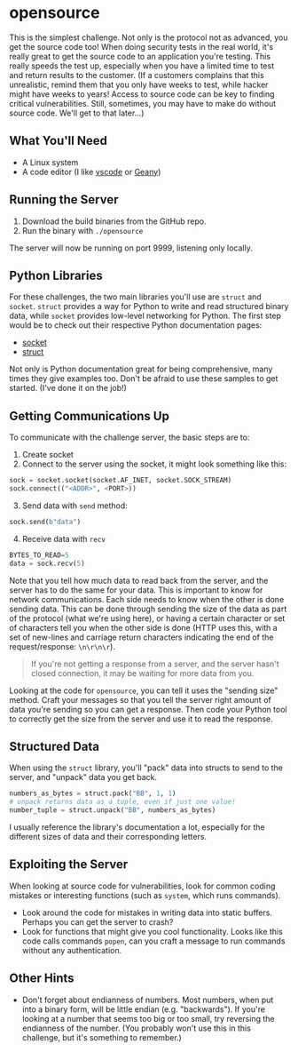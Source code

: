 # opensource

This is the simplest challenge. Not only is the protocol not as advanced, you get the source code too! When doing security tests in the real world, it's really great to get the source code to an application you're testing. This really speeds the test up, especially when you have a limited time to test and return results to the customer. (If a customers complains that this unrealistic, remind them that you only have weeks to test, while hacker might have weeks to years! Access to source code can be key to finding critical vulnerabilities. Still, sometimes, you may have to make do without source code. We'll get to that later...)

## What You'll Need

* A Linux system
* A code editor (I like [vscode](https://code.visualstudio.com/) or [Geany](https://www.geany.org/))

## Running the Server

1. Download the build binaries from the GitHub repo.
2. Run the binary with `./opensource`

The server will now be running on port 9999, listening only locally.

## Python Libraries

For these challenges, the two main libraries you'll use are `struct` and `socket`. `struct` provides a way for Python to write and read structured binary data, while `socket` provides low-level networking for Python. The first step would be to check out their respective Python documentation pages:

* [socket](https://docs.python.org/3/library/socket.html)
* [struct](https://docs.python.org/3/library/struct.html)

Not only is Python documentation great for being comprehensive, many times they give examples too. Don't be afraid to use these samples to get started. (I've done it on the job!)

## Getting Communications Up

To communicate with the challenge server, the basic steps are to:

1. Create socket
2. Connect to the server using the socket, it might look something like this:
```python
sock = socket.socket(socket.AF_INET, socket.SOCK_STREAM)
sock.connect(("<ADDR>", <PORT>))
```

3. Send data with `send` method:

```python
sock.send(b"data")
```

4. Receive data with `recv`
```python
BYTES_TO_READ=5
data = sock.recv(5)
```

Note that you tell how much data to read back from the server, and the server has to do the same for your data. This is important to know for network communications. Each side needs to know when the other is done sending data. This can be done through sending the size of the data as part of the protocol (what we're using here), or having a certain character or set of characters tell you when the other side is done (HTTP uses this, with a set of new-lines and carriage return characters indicating the end of the request/response: `\n\r\n\r`).

> If you're not getting a response from a server, and the server hasn't closed connection, it may be waiting for more data from you.

Looking at the code for `opensource`, you can tell it uses the "sending size" method. Craft your messages so that you tell the server right amount of data you're sending so you can get a response. Then code your Python tool to correctly get the size from the server and use it to read the response.

## Structured Data

When using the `struct` library, you'll "pack" data into structs to send to the server, and "unpack" data you get back.

```python
numbers_as_bytes = struct.pack("BB", 1, 1)
# unpack returns data as a tuple, even if just one value!
number_tuple = struct.unpack("BB", numbers_as_bytes)
```

I usually reference the library's documentation a lot, especially for the different sizes of data and their corresponding letters.

## Exploiting the Server

When looking at source code for vulnerabilities, look for common coding mistakes or interesting functions (such as `system`, which runs commands).

* Look around the code for mistakes in writing data into static buffers. Perhaps you can get the server to crash?
* Look for functions that might give you cool functionality. Looks like this code calls commands `popen`, can you craft a message to run commands without any authentication.

## Other Hints

* Don't forget about endianness of numbers. Most numbers, when put into a binary form, will be little endian (e.g. "backwards"). If you're looking at a number that seems too big or too small, try reversing the endianness of the number. (You probably won't use this in this challenge, but it's something to remember.)
